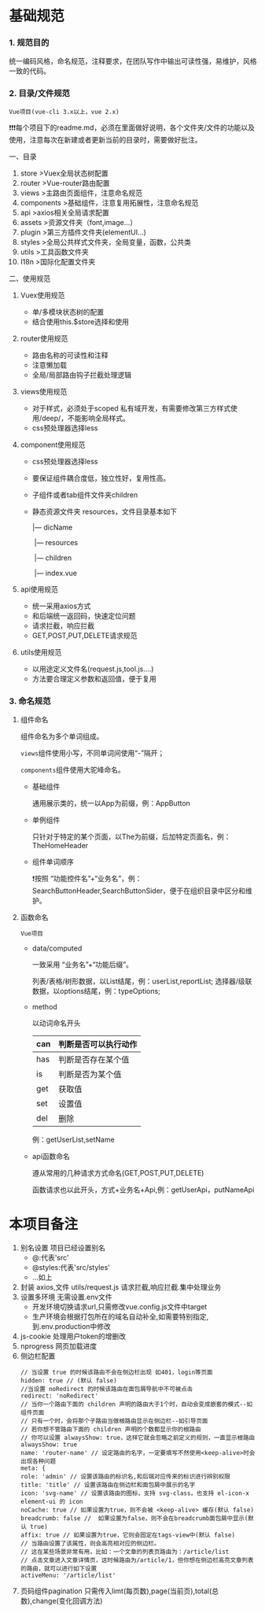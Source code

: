 # 基础规范

### 1.  规范目的

统一编码风格，命名规范，注释要求，在团队写作中输出可读性强，易维护，风格一致的代码。



### 2. 目录/文件规范

`Vue项目(vue-cli 3.x以上，vue 2.x)`

❗❗❗每个项目下的readme.md，必须在里面做好说明，各个文件夹/文件的功能以及使用，注意每次在新建或者更新当前的目录时，需要做好批注。

一、目录

1. store >Vuex全局状态树配置
2. router >Vue-router路由配置
3. views >主路由页面组件，注意命名规范
4. components >基础组件，注意复用拓展性，注意命名规范
5. api >axios相关全局请求配置
6. assets >资源文件夹（font,image...）
7. plugin >第三方插件文件夹(elementUI...)
8. styles >全局公共样式文件夹，全局变量，函数，公共类
9. utils >工具函数文件夹
10. I18n >国际化配置文件夹



二、使用规范

1. Vuex使用规范

   - 单/多模块状态树的配置
   - 结合使用this.$store选择和使用

2. router使用规范

   - 路由名称的可读性和注释
   - 注意懒加载
   - 全局/局部路由钩子拦截处理逻辑

3. views使用规范

   - 对于样式，必须处于scoped 私有域开发，有需要修改第三方样式使用/deep/，不能影响全局样式。
   - css预处理器选择less

4. component使用规范

   - css预处理器选择less

   - 要保证组件耦合度低，独立性好，复用性高。

   - 子组件或者tab组件文件夹children

   - 静态资源文件夹 resources，文件目录基本如下

     |—  dicName

     ​	|— resources

     ​	|— children

     ​	|— index.vue

5. api使用规范

   - 统一采用axios方式
   - 和后端统一返回码，快速定位问题
   - 请求拦截，响应拦截
   - GET,POST,PUT,DELETE请求规范

6. utils使用规范

   - 以用途定义文件名(request.js,tool.js....)
   - 方法要合理定义参数和返回值，便于复用

### 3. 命名规范

1. 组件命名

   组件命名为多个单词组成。

   `views`组件使用小写，不同单词间使用“-”隔开；

   `components`组件使用大驼峰命名。

   - 基础组件

     通用展示类的，统一以App为前缀，例：AppButton

   - 单例组件

     只针对于特定的某个页面，以The为前缀，后加特定页面名，例：TheHomeHeader

   - 组件单词顺序

     ❗按照 “功能控件名”+“业务名”，例：SearchButtonHeader,SearchButtonSider，便于在组织目录中区分和维护。

2. 函数命名

   `Vue项目`

   - data/computed

     一致采用 “业务名”+“功能后缀”。

     列表/表格/树形数据，以List结尾，例：userList,reportList;
       选择器/级联数据，以options结尾，例：typeOptions;

   - method

     以动词命名开头

     | can | 判断是否可以执行动作 |
     | --- | -------------------- |
     | has | 判断是否存在某个值   |
     | is  | 判断是否为某个值     |
     | get | 获取值               |
     | set | 设置值               |
     | del | 删除                 |

     例：getUserList,setName

   - api函数命名

     遵从常用的几种请求方式命名(GET,POST,PUT,DELETE)

     函数请求也以此开头，方式+业务名+Api,例：getUserApi，putNameApi

     

# 本项目备注

1. 别名设置
   项目已经设置别名
   - @:代表'src'
   - @styles:代表'src/styles'
   - ...如上
2. 封装 axios,文件 utils/request.js
   请求拦截,响应拦截.集中处理业务
3. 设置多环境
   无需设置.env文件
   - 开发环境切换请求url,只需修改vue.config.js文件中target
   - 生产环境会根据打包所在的域名自动补全,如需要特别指定,到.env.production中修改
4. js-cookie
   处理用户token的增删改
5. nprogress 网页加载进度
6. 侧边栏配置
   ```
   // 当设置 true 的时候该路由不会在侧边栏出现 如401，login等页面
   hidden: true // (默认 false)
   //当设置 noRedirect 的时候该路由在面包屑导航中不可被点击
   redirect: 'noRedirect'
   // 当你一个路由下面的 children 声明的路由大于1个时，自动会变成嵌套的模式--如组件页面
   // 只有一个时，会将那个子路由当做根路由显示在侧边栏--如引导页面
   // 若你想不管路由下面的 children 声明的个数都显示你的根路由
   // 你可以设置 alwaysShow: true，这样它就会忽略之前定义的规则，一直显示根路由  
   alwaysShow: true
   name: 'router-name' // 设定路由的名字，一定要填写不然使用<keep-alive>时会出现各种问题
   meta: {
   role: 'admin' // 设置该路由的标识名,和后端对应传来的标识进行辨别权限
   title: 'title' // 设置该路由在侧边栏和面包屑中展示的名字
   icon: 'svg-name' // 设置该路由的图标，支持 svg-class，也支持 el-icon-x element-ui 的 icon
   noCache: true // 如果设置为true，则不会被 <keep-alive> 缓存(默认 false)
   breadcrumb: false //  如果设置为false，则不会在breadcrumb面包屑中显示(默认 true)
   affix: true // 如果设置为true，它则会固定在tags-view中(默认 false)
   // 当路由设置了该属性，则会高亮相对应的侧边栏。
   // 这在某些场景非常有用，比如：一个文章的列表页路由为：/article/list
   // 点击文章进入文章详情页，这时候路由为/article/1，但你想在侧边栏高亮文章列表的路由，就可以进行如下设置
   activeMenu: '/article/list'
   ```
7. 页码组件pagination
   只需传入limt(每页数),page(当前页),total(总数),change(变化回调方法)